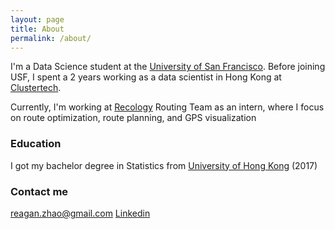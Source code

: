 ```yaml
---
layout: page
title: About
permalink: /about/
---
```


I'm a Data Science student at the [University of San Francisco](https://www.usfca.edu/arts-sciences/graduate-programs/data-science). Before joining USF, I spent a 2 years working as a data scientist in Hong Kong at [Clustertech](https://www.clustertech.com/hk/welcome).

Currently, I'm working at [Recology](https://www.recology.com/) Routing Team as an intern, where I focus on route optimization, route planning, and GPS visualization


### Education

I got my bachelor degree in Statistics from [University of Hong Kong](https://saasweb.hku.hk/) (2017)


### Contact me

[reagan.zhao@gmail.com](mailto:reagan.zhao@gmail.com)
[Linkedin](https://www.linkedin.com/in/yunzheng-regan-zhao-a1b55b12b/)